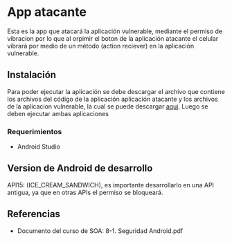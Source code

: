 # App atacante 
Esta es la app que atacará la aplicación vulnerable, mediante el permiso de vibracion por lo que
al orpimir el boton de la aplicación atacante el celular vibrará por medio de un método (action reciever)
en la aplicación vulnerable.

## Instalación
Para poder ejecutar la aplicación se debe descargar el archivo que contiene  los archivos del código 
de la aplicación aplicación atacante y los archivos de la aplicacion vulnerable, la cual se puede
descargar [aqui](https://github.com/diegonm12/SOA/tree/master/AppVulnerableTareaSeguridad). Luego se deben
ejecutar ambas aplicaciones

### Requerimientos
* Android Studio


## Version de Android de desarrollo
API15: (ICE_CREAM_SANDWICH), es importante desarrollarlo en una API antigua, ya que en otras APIs el permiso
se bloqueará.


## Referencias
* Documento del curso de SOA: 8-1. Seguridad Android.pdf	


